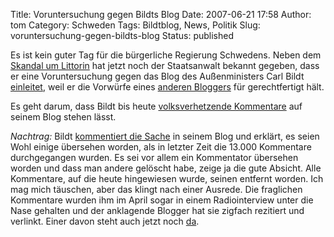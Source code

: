 Title: Voruntersuchung gegen Bildts Blog
Date: 2007-06-21 17:58
Author: tom
Category: Schweden
Tags: Bildtblog, News, Politik
Slug: voruntersuchung-gegen-bildts-blog
Status: published

Es ist kein guter Tag für die bürgerliche Regierung Schwedens. Neben dem
[Skandal um
Littorin](http://www.fiket.de/2007/06/21/gekauftes-examen-getilgt/) hat
jetzt noch der Staatsanwalt bekannt gegeben, dass er eine
Voruntersuchung gegen das Blog des Außenministers Carl Bildt
[einleitet](http://sr.se/ekot/artikel.asp?artikel=1440081), weil er die
Vorwürfe eines [anderen Bloggers](http://www.jinge.se/) für
gerechtfertigt hält.

Es geht darum, dass Bildt bis heute [volksverhetzende
Kommentare](http://www.fiket.de/2007/04/22/volksverhetzung-auf-carl-bildts-blog/)
auf seinem Blog stehen lässt.

*Nachtrag:* Bildt [kommentiert die
Sache](http://carlbildt.wordpress.com/2007/06/21/inlaggen-har-tagits-bort/)
in seinem Blog und erklärt, es seien Wohl einige übersehen worden, als
in letzter Zeit die 13.000 Kommentare durchgegangen wurden. Es sei vor
allem ein Kommentator übersehen worden und dass man andere gelöscht
habe, zeige ja die gute Absicht. Alle Kommentare, auf die heute
hingewiesen wurde, seinen entfernt worden. Ich mag mich täuschen, aber
das klingt nach einer Ausrede. Die fraglichen Kommentare wurden ihm im
April sogar in einem Radiointerview unter die Nase gehalten und der
anklagende Blogger hat sie zigfach rezitiert und verlinkt. Einer davon
steht auch jetzt noch
[da](http://carlbildt.wordpress.com/2007/03/18/palestinsk-regering/#comment-5824).

